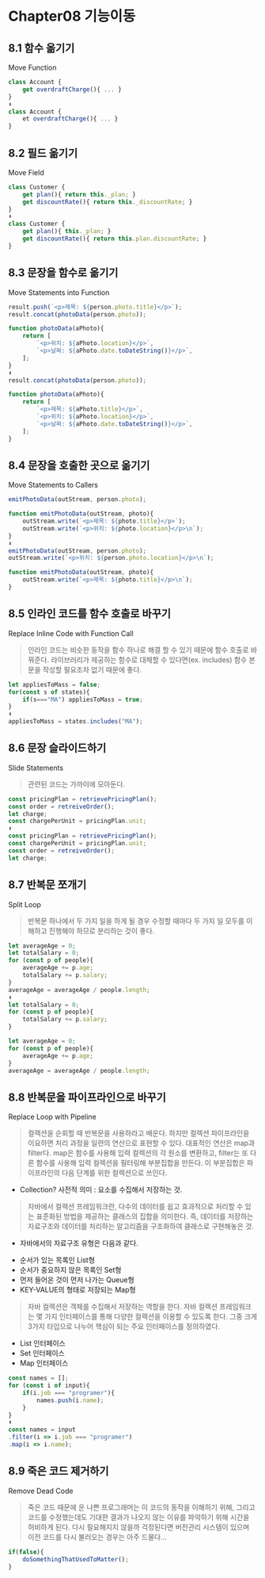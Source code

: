 # Chapter08 기능이동 

## 8.1 함수 옮기기 
Move Function

```javascript
class Account {
    get overdraftCharge(){ ... }
}
⬇️
class Account {
    et overdraftCharge(){ ... }
}
```

## 8.2 필드 옮기기
Move Field

```javascript
class Customer {
    get plan(){ return this._plan; }
    get discountRate(){ return this._discountRate; }
}
⬇️
class Customer {
    get plan(){ this._plan; }
    get discountRate(){ return this.plan.discountRate; }
}
```

## 8.3 문장을 함수로 옮기기 
Move Statements into Function

```javascript
result.push(`<p>제목: ${person.photo.title}</p>`);
result.concat(photoData(person.photo));

function photoData(aPhoto){
    return [
        `<p>위치: ${aPhoto.location}</p>`,
        `<p>날짜: ${aPhoto.date.toDateString()}</p>`,
    ];
}
⬇️
result.concat(photoData(person.photo));

function photoData(aPhoto){
    return [
        `<p>제목: ${aPhoto.title}</p>`,
        `<p>위치: ${aPhoto.location}</p>`,
        `<p>날짜: ${aPhoto.date.toDateString()}</p>`,
    ];
}
```

## 8.4 문장을 호출한 곳으로 옮기기
Move Statements to Callers


```javascript
emitPhotoData(outStream, person.photo);

function emitPhotoData(outStream, photo){
    outStream.write(`<p>제목: ${photo.title}</p>`);
    outStream.write(`<p>위치: ${photo.location}</p>\n`);
}
⬇️
emitPhotoData(outStream, person.photo);
outStream.write(`<p>위치: ${person.photo.location}</p>\n`);

function emitPhotoData(outStream, photo){
    outStream.write(`<p>제목: ${photo.title}</p>\n`);
}
```

## 8.5 인라인 코드를 함수 호출로 바꾸기
Replace Inline Code with Function Call

>인라인 코드는 비슷한 동작을 함수 하나로 해결 할 수 있기 때문에 함수 호출로 바꿔준다.
라이브러리가 제공하는 함수로 대체할 수 있다면(ex. includes) 함수 본문을 작성할 필요조차 없기 때문에 좋다.

```javascript
let appliesToMass = false;
for(const s of states){
    if(s==="MA") appliesToMass = true;
}
⬇️
appliesToMass = states.includes("MA");
```

## 8.6 문장 슬라이드하기
Slide Statements

>관련된 코드는 가까이에 모아둔다.

```javascript
const pricingPlan = retrievePricingPlan();
const order = retreiveOrder();
let charge;
const chargePerUnit = pricingPlan.unit;
⬇️
const pricingPlan = retrievePricingPlan();
const chargePerUnit = pricingPlan.unit;
const order = retreiveOrder();
let charge;
```

## 8.7 반복문 쪼개기
Split Loop

>반복문 하나에서 두 가지 일을 하게 될 경우 수정할 때마다 두 가지 일 모두를
이해하고 진행해야 하므로 분리하는 것이 좋다.

```javascript
let averageAge = 0;
let totalSalary = 0;
for (const p of people){
    averageAge += p.age;
    totalSalary += p.salary;
}
averageAge = averageAge / people.length;
⬇️
let totalSalary = 0;
for (const p of people){
    totalSalary += p.salary;
}

let averageAge = 0;
for (const p of people){
    averageAge += p.age;
}
averageAge = averageAge / people.length;
```

## 8.8 반복문을 파이프라인으로 바꾸기
Replace Loop with Pipeline

>컬렉션을 순회할 때 반복문을 사용하라고 배운다. 하지만 컬렉션 파이프라인을 이요하면 처리 과정을
일련의 연산으로 표현할 수 있다. 대표적인 연산은 map과 filter다. 
map은 함수를 사용해 입력 컬렉션의 각 원소를 변환하고, filter는 또 다른 함수를 사용해 입력 컬렉션을
필터링해 부분집합을 만든다. 이 부분집합은 파이프라인의 다음 단계를 위한 컬렉션으로 쓰인다.

* Collection?
사전적 의미 : 요소를 수집해서 저장하는 것.

>자바에서 컬렉션 프레임워크란,
다수의 데이터를 쉽고 효과적으로 처리할 수 있는 표준화된 방법을 제공하는 클래스의 집합을 의미한다.
즉, 데이터를 저장하는 자료구조와 데이터를 처리하는 알고리즘을 구조화하여 클래스로 구현해놓은 것.

* 자바에서의 자료구조 유형은 다음과 같다.
- 순서가 있는 목록인 List형
- 순서가 중요하지 않은 목록인 Set형
- 먼저 들어온 것이 먼저 나가는 Queue형
- KEY-VALUE의 형태로 저장되는 Map형


>자바 컬렉션은 객체를 수집해서 저장하는 역할을 한다.
자바 컬렉션 프레임워크는 몇 가지 인터페이스를 통해 다양한 컬렉션을 이용할 수 있도록 한다.
그중 크게 3가지 타입으로 나누어 핵심이 되는 주요 인터페이스를 정의하였다.

* List 인터페이스
* Set 인터페이스
* Map 인터페이스


```javascript
const names = [];
for (const i of input){
    if(i.job === "programer"){
        names.push(i.name);
    }
}
⬇️
const names = input
.filter(i => i.job === "programer")
.map(i => i.name);
```

## 8.9 죽은 코드 제거하기
Remove Dead Code

>죽은 코드 때문에 운 나쁜 프로그래머는 이 코드의 동작을 이해하기 위해, 그리고 코드를 수정했는데도
기대한 결과가 나오지 않는 이유를 파악하기 위해 시간을 허비하게 된다.
다시 필요해지지 않을까 걱정된다면 버전관리 시스템이 있으며 
이전 코드를 다시 불러오는 경우는 아주 드물다...

```javascript
if(false){
    doSomethingThatUsedToMatter();
}
```

















